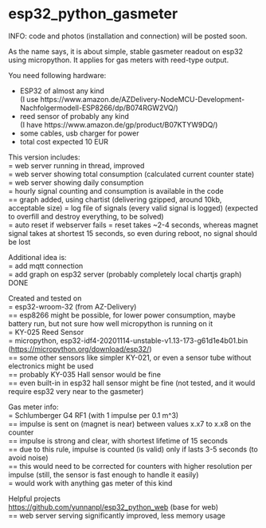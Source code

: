 # esp32_python_gasmeter

INFO: code and photos (installation and connection) will be posted soon.

As the name says, it is about simple, stable gasmeter readout on esp32 using micropython. It applies for gas meters with reed-type output.<br/>

You need following hardware:<br/>
<ul>
  <li>ESP32 of almost any kind<br/>(I use https://www.amazon.de/AZDelivery-NodeMCU-Development-Nachfolgermodell-ESP8266/dp/B074RGW2VQ/)</li>
  <li>reed sensor of probably any kind<br/>(I have https://www.amazon.de/gp/product/B07KTYW9DQ/)</li>
  <li>some cables, usb charger for power</li>
  <li>total cost expected 10 EUR</li>
</ul>

This version includes:<br/>
= web server running in thread, improved<br/>
= web server showing total consumption (calculated current counter state)<br/>
= web server showing daily consumption<br/>
= hourly signal counting and consumption is available in the code<br/>
== graph added, using chartist (delivering gzipped, around 10kb, acceptable size)
= log file of signals (every valid signal is logged) (expected to overfill and destroy everything, to be solved)<br/>
= auto reset if webserver fails
= reset takes ~2-4 seconds, whereas magnet signal takes at shortest 15 seconds, so even during reboot, no signal should be lost

Additional idea is:<br/>
= add mqtt connection<br/>
= add graph on esp32 server (probably completely local chartjs graph) DONE

Created and tested on<br/>
= esp32-wroom-32 (from AZ-Delivery)<br/>
== esp8266 might be possible, for lower power consumption, maybe battery run, but not sure how well micropython is running on it<br/>
= KY-025 Reed Sensor<br/>
= micropython, esp32-idf4-20201114-unstable-v1.13-173-g61d1e4b01.bin<br/>
(https://micropython.org/download/esp32/)<br/>
== some other sensors like simpler KY-021, or even a sensor tube without electronics might be used<br/>
== probably KY-035 Hall sensor would be fine<br/>
== even built-in in esp32 hall sensor might be fine (not tested, and it would require esp32 very near to the gasmeter)

Gas meter info:<br/>
= Schlumberger G4 RF1 (with 1 impulse per 0.1 m^3)<br/>
== impulse is sent on (magnet is near) between values x.x7 to x.x8 on the counter<br/>
== impulse is strong and clear, with shortest lifetime of 15 seconds<br/>
== due to this rule, impulse is counted (is valid) only if lasts 3-5 seconds (to avoid noise)<br/>
== this would need to be corrected for counters with higher resolution per impulse (still, the sensor is fast enough to handle it easily)<br/>
= would work with anything gas meter of this kind

Helpful projects<br/>
https://github.com/yunnanpl/esp32_python_web (base for web)<br/>
== web server serving significantly improved, less memory usage

